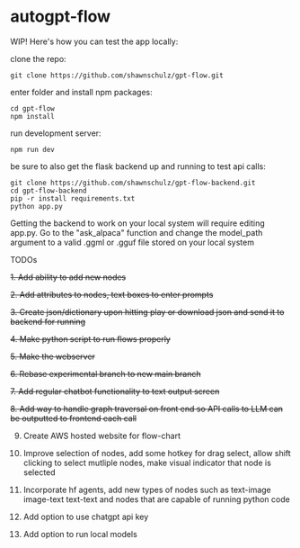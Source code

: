 # autogpt-flow

WIP! Here's how you can test the app locally:

clone the repo:
```
git clone https://github.com/shawnschulz/gpt-flow.git
```
enter folder and install npm packages:
```
cd gpt-flow
npm install
```

run development server:
```
npm run dev
```

be sure to also get the flask backend up and running to test api calls:
```
git clone https://github.com/shawnschulz/gpt-flow-backend.git
cd gpt-flow-backend
pip -r install requirements.txt
python app.py 
```
Getting the backend to work on your local system will require editing app.py. Go to the "ask_alpaca" function and change the model_path argument to a valid .ggml or .gguf file stored on your local system

TODOs

~~1. Add ability to add new nodes~~

~~2. Add attributes to nodes, text boxes to enter prompts~~

~~3. Create json/dictionary upon hitting play or download json and send it to backend for running~~

~~4. Make python script to run flows properly~~

~~5. Make the webserver~~

~~6. Rebase experimental branch to new main branch~~

~~7. Add regular chatbot functionality to text output screen~~

~~8. Add way to handle graph traversal on front end so API calls to LLM can be outputted to frontend each call~~

9. Create AWS hosted website for flow-chart

10. Improve selection of nodes, add some hotkey for drag select, allow shift clicking to select mutliple nodes, make visual indicator that node is selected

11. Incorporate hf agents, add new types of nodes such as text-image image-text text-text and nodes that are capable of running python code 

13. Add option to use chatgpt api key

14. Add option to run local models



